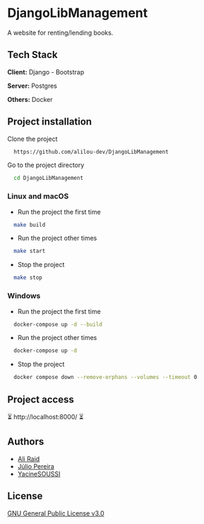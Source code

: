 # DjangoLibManagement

A website for renting/lending books.

## Tech Stack

**Client:** Django - Bootstrap

**Server:** Postgres

**Others:** Docker

## Project installation

Clone the project

```bash
  https://github.com/alilou-dev/DjangoLibManagement
```

Go to the project directory

```bash
  cd DjangoLibManagement
```

### Linux and macOS

- Run the project the first time

```bash
  make build
```

- Run the project other times

```bash
  make start
```

- Stop the project

```bash
  make stop
```

### Windows

- Run the project the first time

```bash
  docker-compose up -d --build
```

- Run the project other times

```bash
  docker-compose up -d
```

- Stop the project

```bash
  docker compose down --remove-orphans --volumes --timeout 0
```

## Project access

⏳ http://localhost:8000/ ⏳

## Authors

- [Ali Raid](https://github.com/alilou-dev)
- [Júlio Pereira](https://github.com/Roulioo)
- [YacineSOUSSI](https://www.github.com/YacineSoussi)

## License

[GNU General Public License v3.0](https://choosealicense.com/licenses/gpl-3.0/)

